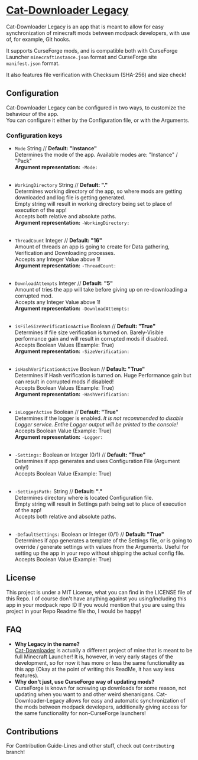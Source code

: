 # [Cat-Downloader Legacy](https://kanzaji.github.io/Cat-Downloader-Legacy/)
Cat-Downloader Legacy is an app that is meant to allow for easy synchronization of minecraft mods between modpack developers, with use of, for example, Git hooks.

It supports CurseForge mods, and is compatible both with CurseForge Launcher `minecraftinstance.json` format and CurseForge site `manifest.json` format.

It also features file verification with Checksum (SHA-256) and size check!

## Configuration
Cat-Downloader Legacy can be configured in two ways, to customize the behaviour of the app.<br>
You can configure it either by the Configuration file, or with the Arguments.

### Configuration keys

- `Mode` String // **Default: "Instance"**
  <br>Determines the mode of the app. Available modes are: "Instance" / "Pack"
  <br>**Argument representation:** `-Mode:`<br><br>

- `WorkingDirectory` String // **Default: "."**
  <br>Determines working directory of the app, so where mods are getting downloaded and log file is getting generated.
  <br>Empty string will result in working directory being set to place of execution of the app!
  <br>Accepts both relative and absolute paths.
  <br>**Argument representation:** `-WorkingDirectory:`<br><br>

- `ThreadCount` Integer // **Default: "16"**
  <br>Amount of threads an app is going to create for Data gathering, Verification and Downloading processes.
  <br>Accepts any Integer Value above 1!
  <br>**Argument representation:** `-ThreadCount:`<br><br>

- `DownloadAttempts` Integer // **Default: "5"**
  <br>Amount of tries the app will take before giving up on re-downloading a corrupted mod.
  <br>Accepts any Integer Value above 1!
  <br>**Argument representation:** `-DownloadAttempts:`<br><br>

- `isFileSizeVerificationActive` Boolean // **Default: "True"**
  <br>Determines if file size verification is turned on. Barely-Visible performance gain and will result in corrupted mods if disabled.
  <br>Accepts Boolean Values (Example: True)
  <br>**Argument representation:** `-SizeVerification:`<br><br>

- `isHashVerificationActive` Boolean // **Default: "True"**
  <br>Determines if Hash verification is turned on. Huge Performance gain but can result in corrupted mods if disabled!
  <br>Accepts Boolean Values (Example: True)
  <br>**Argument representation:** `-HashVerification:`<br><br>

- `isLoggerActive` Boolean // **Default: "True"**
  <br>Determines if the logger is enabled. *It is not recommended to disable Logger service. Entire Logger output will be printed to the console!*
  <br> Accepts Boolean Value (Example: True)
  <br> **Argument representation:** `-Logger:`<br><br>

- `-Settings:` Boolean or Integer (0/1) // **Default: "True"**
  <br>Determines if app generates and uses Configuration File (Argument only!)
  <br> Accepts Boolean Value (Example: True)<br><br>

- `-SettingsPath:` String // **Default: "."**
  <br>Determines directory where is located Configuration file.
  <br>Empty string will result in Settings path being set to place of execution of the app!
  <br>Accepts both relative and absolute paths.<br><br>

- `-DefaultSettings:` Boolean or Integer (0/1) // **Default: "True"**
  <br>Determines if app generates a template of the Settings file, or is going to override / generate settings with values from the Arguments. Useful for setting up the app in your repo without shipping the actual config file.
  <br> Accepts Boolean Value (Example: True)

## License
This project is under a MIT License, what you can find in the LICENSE file of this Repo. I of course don't have anything against you using/including this app in your modpack repo :D If you would mention that you are using this project in your Repo Readme file tho, I would be happy!

## FAQ
- **Why Legacy in the name?<br>**
  [Cat-Downloader](https://github.com/Kanzaji/Cat-Downloader) is actually a different project of mine that is meant to be full Minecraft Launcher! It is, however, in very early stages of the development, so for now it has more or less the same functionality as this app (Okay at the point of writing this ReadMe, it has way less features).
- **Why don't just, use CurseForge way of updating mods?**<br>
  CurseForge is known for screwing up downloads for some reason, not updating when you want to and other weird shenanigans. Cat-Downloader-Legacy allows for easy and automatic synchronization of the mods between modpack developers, additionally giving access for the same functionality for non-CurseForge launchers!

## Contributions

For Contribution Guide-Lines and other stuff, check out `Contributing` branch!